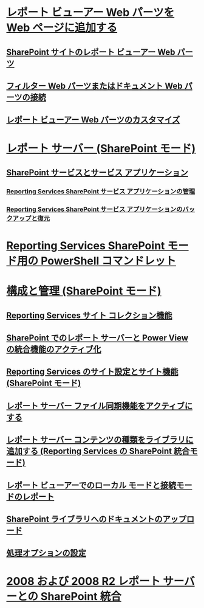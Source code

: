 # [レポート ビューアー Web パーツを Web ページに追加する](add-reporting-services-content-types-to-a-sharepoint-library.md)
## [SharePoint サイトのレポート ビューアー Web パーツ](../report-viewer-web-part-on-a-sharepoint-site.md)
## [フィルター Web パーツまたはドキュメント Web パーツの接続](../connect-filter-or-documents-web-part-reporting-services-sharepoint-integrated-mode.md)
## [レポート ビューアー Web パーツのカスタマイズ](../customize-the-report-viewer-web-part.md)
# [レポート サーバー (SharePoint モード)](../reporting-services-report-server-sharepoint-mode.md)
## [SharePoint サービスとサービス アプリケーション](../reporting-services-sharepoint-service-and-service-applications.md)
### [Reporting Services SharePoint サービス アプリケーションの管理](../manage-a-reporting-services-sharepoint-service-application.md)
### [Reporting Services SharePoint サービス アプリケーションのバックアップと復元](../backup-and-restore-reporting-services-sharepoint-service-applications.md)
# [Reporting Services SharePoint モード用の PowerShell コマンドレット](../powershell-cmdlets-for-reporting-services-sharepoint-mode.md)
# [構成と管理 (SharePoint モード)](../configure-administer-report-server-reporting-services-sharepoint-mode.md)
## [Reporting Services サイト コレクション機能](../reporting-services-site-collection-features.md)
## [SharePoint でのレポート サーバーと Power View の統合機能のアクティブ化](../activate-the-report-server-and-power-view-integration-features-in-sharepoint.md)
## [Reporting Services のサイト設定とサイト機能 (SharePoint モード)](../reporting-services-site-settings-and-site-features-sharepoint-mode.md)
## [レポート サーバー ファイル同期機能をアクティブにする](../activate-report-server-file-sync-feature-sharepoint-central-administration.md)
## [レポート サーバー コンテンツの種類をライブラリに追加する (Reporting Services の SharePoint 統合モード)](../add-reporting-services-content-types-to-a-sharepoint-library.md)
## [レポート ビューアーでのローカル モードと接続モードのレポート](../local-vs-connected-mode-report-viewer-reporting-services-sharepoint-mode.md)
## [SharePoint ライブラリへのドキュメントのアップロード](../upload-documents-to-a-sharepoint-library-reporting-services-in-sharepoint-mode.md)
## [処理オプションの設定](../set-processing-options-reporting-services-in-sharepoint-integrated-mode.md)
# [2008 および 2008 R2 レポート サーバーとの SharePoint 統合](../sharepoint-integration-with-2008-and-2008-r2-report-servers.md)
